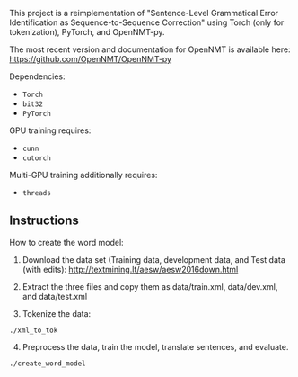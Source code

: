 This project is a reimplementation of "Sentence-Level Grammatical Error Identification as Sequence-to-Sequence Correction" using Torch (only for tokenization), PyTorch, and OpenNMT-py.

The most recent version and documentation for OpenNMT is available here: https://github.com/OpenNMT/OpenNMT-py

Dependencies:

* `Torch`
* `bit32`
* `PyTorch`

GPU training requires:

* `cunn`
* `cutorch`

Multi-GPU training additionally requires:

* `threads`

## Instructions

How to create the word model:

1) Download the data set (Training data, development data, and Test data (with edits): http://textmining.lt/aesw/aesw2016down.html

2) Extract the three files and copy them as data/train.xml, data/dev.xml, and data/test.xml

3) Tokenize the data:

```./xml_to_tok```

4) Preprocess the data, train the model, translate sentences, and evaluate.

```./create_word_model```
